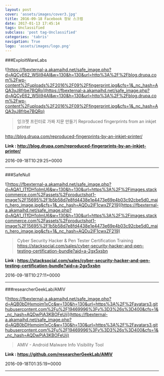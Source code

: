 ```yaml
---
layout: post
cover: 'assets/images/cover3.jpg'
title: 2016-09-18 Facebook 정보 스크랩
date: 2017-01-13 17:45:14
tags: Unclassified
subclass: 'post tag-Unclassified'
categories: 'tabris'
navigation: True
logo: 'assets/images/logo.png'
---
```


###ExploitWareLabs

![https://fbexternal-a.akamaihd.net/safe_image.php?d=AQCyE62_W5Ii94Al&w=130&h=130&url=http%3A%2F%2Fblog.drupa.com%2Fwp-content%2Fuploads%2F2016%2F09%2Ffingerprint.jpg&cfs=1&_nc_hash=AQA3yJ8frbe7BQRo](https://fbexternal-a.akamaihd.net/safe_image.php?d=AQCyE62_W5Ii94Al&w=130&h=130&url=http%3A%2F%2Fblog.drupa.com%2Fwp-content%2Fuploads%2F2016%2F09%2Ffingerprint.jpg&cfs=1&_nc_hash=AQA3yJ8frbe7BQRo)

>잉크젯 프린터로 가짜 지문 만들기
Reproduced fingerprints from an inkjet printer

http://blog.drupa.com/reproduced-fingerprints-by-an-inkjet-printer/

**Link : <http://blog.drupa.com/reproduced-fingerprints-by-an-inkjet-printer/>**

2016-09-18T10:29:25+0000

---

###SafeNull

![https://fbexternal-a.akamaihd.net/safe_image.php?d=AQA1_ITfDH1oImU6&w=130&h=130&url=https%3A%2F%2Fimages.stackcommerce.com%2Fassets%2Fproductshot1-image%2F15695%2F1b5b58d7e8fd4438e1e4473e69e4b03c92cbe5d0_main_hero_image.jpg&cfs=1&_nc_hash=AQDu2IF1cwxZF219](https://fbexternal-a.akamaihd.net/safe_image.php?d=AQA1_ITfDH1oImU6&w=130&h=130&url=https%3A%2F%2Fimages.stackcommerce.com%2Fassets%2Fproductshot1-image%2F15695%2F1b5b58d7e8fd4438e1e4473e69e4b03c92cbe5d0_main_hero_image.jpg&cfs=1&_nc_hash=AQDu2IF1cwxZF219)

>Cyber Security Hacker & Pen Tester Certification Training
https://stacksocial.com/sales/cyber-security-hacker-and-pen-testing-certification-bundle?aid=a-2gx5xsbn

**Link : <https://stacksocial.com/sales/cyber-security-hacker-and-pen-testing-certification-bundle?aid=a-2gx5xsbn>**

2016-09-18T10:27:11+0000

---

###researcherGeekLab/AMIV

![https://fbexternal-a.akamaihd.net/safe_image.php?d=AQB0bDHxmoim1xCc&w=130&h=130&url=https%3A%2F%2Favatars3.githubusercontent.com%2Fu%2F19469996%3Fv%3D3%26s%3D400&cfs=1&_nc_hash=AQDwPiA3KBOFeUii](https://fbexternal-a.akamaihd.net/safe_image.php?d=AQB0bDHxmoim1xCc&w=130&h=130&url=https%3A%2F%2Favatars3.githubusercontent.com%2Fu%2F19469996%3Fv%3D3%26s%3D400&cfs=1&_nc_hash=AQDwPiA3KBOFeUii)

>AMIV - Android Malware Info Visibility Tool

**Link : <https://github.com/researcherGeekLab/AMIV>**

2016-09-18T01:35:19+0000

---

